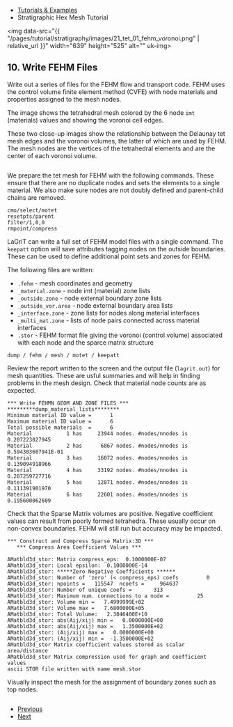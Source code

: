 <!-- Begin breadcrumb -->
<ul class="uk-breadcrumb">
    <li><a href="{{ "/pages/tutorial/index.html" | relative_url }}">Tutorials &amp; Examples</a></li>
    <li><span>Stratigraphic Hex Mesh Tutorial</span></li>
</ul>
<!-- End breadcrumb -->

<!-- Begin image -->
<img data-src="{{ "/pages/tutorial/stratigraphy/images/21_tet_01_fehm_voronoi.png" | relative_url }}" width="639" height="525" alt="" uk-img>
<br/>
<!-- End image -->

<h2 id="dump-fehm" class="uk-h3 uk-margin-remove">10. Write FEHM Files</h2>

Write out a series of files for the FEHM flow and transport code. 
FEHM uses the control volume finite element method (CVFE) with node materials
and properties assigned to the mesh nodes.

The image shows the tetrahedral mesh colored by the 6 node `imt` (materials)
values and showing the voronoi cell edges.

These two close-up images show the relationship between the Delaunay tet mesh
edges and the voronoi volumes, the latter of which are used by FEHM.
The mesh nodes are the vertices of the tetrahedral elements and are the center
of each voronoi volume.

<!-- Lightbox -->
<div class="uk-child-width-1-2@m" uk-grid uk-lightbox="animation: slide">
    <div>
        <a class="uk-inline" href="{{ "/pages/tutorial/stratigraphy/images/21_tet_01_fehm_tet_a.png" | relative_url }}" data-caption="Close-up view of mesh with Delaunay tetrahedral cells">
            <img src="{{ "/pages/tutorial/stratigraphy/images/21_tet_01_fehm_tet_a.png" | relative_url }}" alt="">
        </a>
    </div>
    <div>
        <a class="uk-inline" href="{{ "/pages/tutorial/stratigraphy/images/21_tet_01_fehm_vor_a.png" | relative_url }}" data-caption="Close-up view of mesh with Voronoi cells">
            <img src="{{ "/pages/tutorial/stratigraphy/images/21_tet_01_fehm_vor_a.png" | relative_url }}" alt="">
        </a>
    </div>
</div>

We prepare the tet mesh for FEHM with the following commands. These ensure
that there are no duplicate nodes and sets the elements to a single material.
We also make sure nodes are not doubly defined and parent-child chains are
removed.

```
cmo/select/motet                                                               
resetpts/parent                                                                 
filter/1,0,0     
rmpoint/compress
```

LaGriT can write a full set of FEHM model files with a single command.
The `keepatt` option will save attributes tagging nodes on the outside boundaries.
These can be used to define additional point sets and zones for FEHM.

The following files are written:

* `.fehm` - mesh coordinates and geometry 
* `_material.zone` - node imt (material) zone lists 
* `_outside.zone` - node external boundary zone lists 
* `_outside_vor.area` - node external boundary area lists 
* `_interface.zone` - zone lists for nodes along material interfaces
* `_multi_mat.zone` - lists of node pairs connected across material interfaces
* `.stor` - FEHM format file giving the voronoi (control volume) associated with each node and the sparce matrix structure

```
dump / fehm / mesh / motet / keepatt
```

Review the report written to the screen and the output file (`lagrit.out`) for
mesh quantities.
These are usful summaries and will help in finding problems in the mesh design.
Check that material node counts are as expected.

```
*** Write FEHMN GEOM AND ZONE FILES ***                                         
*********dump_material_lists********                                            
Minimum material ID value =      1                                              
Maximum material ID value =      6                                              
Total possible materials  =      6                                              
Material           1 has     23944 nodes. #nodes/nnodes is   0.207223027945     
Material           2 has      6867 nodes. #nodes/nnodes is   0.594303607941E-01 
Material           3 has     16072 nodes. #nodes/nnodes is   0.139094918966     
Material           4 has     33192 nodes. #nodes/nnodes is   0.287259727716     
Material           5 has     12871 nodes. #nodes/nnodes is   0.111391901970     
Material           6 has     22601 nodes. #nodes/nnodes is   0.195600062609   
```

Check that the Sparse Matrix volumes are positive.
Negative coefficient values can result from poorly formed tetrahedra.
These usually occur on non-convex boundaries.
FEHM will still run but accuracy may be impacted.

```
*** Construct and Compress Sparse Matrix:3D ***                                 
   *** Compress Area Coefficient Values ***                                     
 
AMatbld3d_stor: Matrix compress_eps:  0.1000000E-07                             
AMatbld3d_stor: Local epsilon:  0.1000000E-14                                   
AMatbld3d_stor: *****Zero Negative Coefficients ******                          
AMatbld3d_stor: Number of 'zero' (< compress_eps) coefs         0               
AMatbld3d_stor: npoints =   115547  ncoefs =     964637                         
AMatbld3d_stor: Number of unique coefs =       313                              
AMatbld3d_stor: Maximum num. connections to a node =         25                 
AMatbld3d_stor: Volume min =   7.4999999E+02                                    
AMatbld3d_stor: Volume max =   7.6800000E+05                                    
AMatbld3d_stor: Total Volume:   2.3846400E+10                                   
AMatbld3d_stor: abs(Aij/xij) min =   0.0000000E+00                              
AMatbld3d_stor: abs(Aij/xij) max =   1.3500000E+02                              
AMatbld3d_stor: (Aij/xij) max =   0.0000000E+00                                 
AMatbld3d_stor: (Aij/xij) min =  -1.3500000E+02                                 
AMatbld3d_stor Matrix coefficient values stored as scalar area/distance         
AMatbld3d_stor Matrix compression used for graph and coefficient values         
ascii STOR file written with name mesh.stor   
```                            

Visually inspect the mesh for the assignment of boundary zones such as top nodes.

<!-- Lightbox -->
<div class="uk-child-width-1-2@m" uk-grid uk-lightbox="animation: slide">
    <div>
        <a class="uk-inline" href="{{ "/pages/tutorial/stratigraphy/images/21_tet_01_fehm_node_zone_top.png" | relative_url }}" data-caption="GMV visualization of mesh nodes, with top nodes colored red">
            <img src="{{ "/pages/tutorial/stratigraphy/images/21_tet_01_fehm_node_zone_top.png" | relative_url }}" alt="">
        </a>
    </div>
</div>

<!-- Next / Prev -->
<ul class="uk-pagination">
    <li><a href="{{ "/pages/tutorial/stratigraphy/step_09.html" | relative_url }}"><span class="uk-margin-small-right" uk-pagination-previous></span> Previous</a></li>
    <li class="uk-margin-auto-left"><a href="{{ "/pages/tutorial/stratigraphy/step_10_exo.html" | relative_url }}">Next <span class="uk-margin-small-left" uk-pagination-next></span></a></li>
</ul>